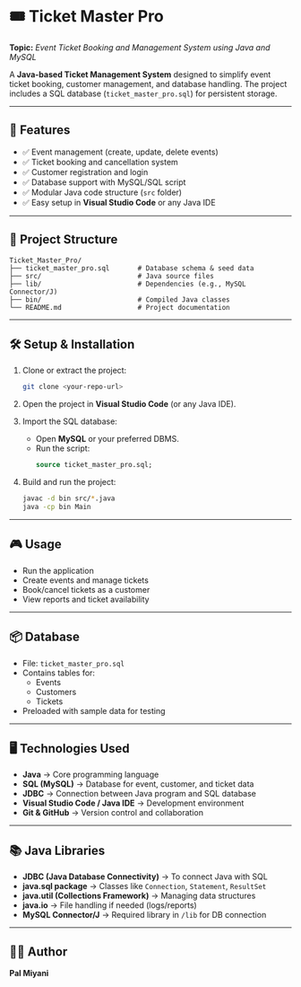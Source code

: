 # 🎟️ Ticket Master Pro  
**Topic:** *Event Ticket Booking and Management System using Java and MySQL*  

A **Java-based Ticket Management System** designed to simplify event ticket booking, customer management, and database handling. The project includes a SQL database (`ticket_master_pro.sql`) for persistent storage.  

---

## 🚀 Features  

- ✅ Event management (create, update, delete events)  
- ✅ Ticket booking and cancellation system  
- ✅ Customer registration and login  
- ✅ Database support with MySQL/SQL script  
- ✅ Modular Java code structure (`src` folder)  
- ✅ Easy setup in **Visual Studio Code** or any Java IDE  

---

## 📂 Project Structure  

```
Ticket_Master_Pro/
├── ticket_master_pro.sql       # Database schema & seed data
├── src/                        # Java source files
├── lib/                        # Dependencies (e.g., MySQL Connector/J)
├── bin/                        # Compiled Java classes
└── README.md                   # Project documentation
```

---

## 🛠️ Setup & Installation  

1. Clone or extract the project:  
   ```bash
   git clone <your-repo-url>
   ```  

2. Open the project in **Visual Studio Code** (or any Java IDE).  

3. Import the SQL database:  
   - Open **MySQL** or your preferred DBMS.  
   - Run the script:  
     ```sql
     source ticket_master_pro.sql;
     ```  

4. Build and run the project:  
   ```bash
   javac -d bin src/*.java
   java -cp bin Main
   ```  

---

## 🎮 Usage  

- Run the application  
- Create events and manage tickets  
- Book/cancel tickets as a customer  
- View reports and ticket availability  

---

## 📦 Database  

- File: `ticket_master_pro.sql`  
- Contains tables for:  
  - Events  
  - Customers  
  - Tickets  
- Preloaded with sample data for testing  

---

## 🖥️ Technologies Used  

- **Java** → Core programming language  
- **SQL (MySQL)** → Database for event, customer, and ticket data  
- **JDBC** → Connection between Java program and SQL database  
- **Visual Studio Code / Java IDE** → Development environment  
- **Git & GitHub** → Version control and collaboration  

---

## 📚 Java Libraries  

- **JDBC (Java Database Connectivity)** → To connect Java with SQL  
- **java.sql package** → Classes like `Connection`, `Statement`, `ResultSet`  
- **java.util (Collections Framework)** → Managing data structures  
- **java.io** → File handling if needed (logs/reports)  
- **MySQL Connector/J** → Required library in `/lib` for DB connection  

---

## 👨‍💻 Author  

**Pal Miyani**  
